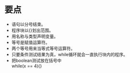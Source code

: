 # 要点

- 语句以分号结束。
- 程序块以{}划出范围。
- 用名称与类型声明变量。
- 等号是赋值运算符。
- 两个等号用来当等式等号运算符。
- 只要条件测试结果为真，while循环就会一直执行块内的程序。
- 把boolean测试放在括号中  
  while(x == 4){}